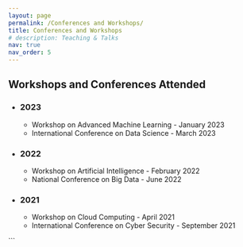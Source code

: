 ```yaml
---
layout: page
permalink: /Conferences and Workshops/
title: Conferences and Workshops
# description: Teaching & Talks
nav: true
nav_order: 5
---
```



<h2>Workshops and Conferences Attended</h2>

<ul>
    <li>
        <h3>2023</h3>
        <ul>
            <li>Workshop on Advanced Machine Learning - January 2023</li>
            <li>International Conference on Data Science - March 2023</li>
        </ul>
    </li>
    <li>
        <h3>2022</h3>
        <ul>
            <li>Workshop on Artificial Intelligence - February 2022</li>
            <li>National Conference on Big Data - June 2022</li>
        </ul>
    </li>
    <li>
        <h3>2021</h3>
        <ul>
            <li>Workshop on Cloud Computing - April 2021</li>
            <li>International Conference on Cyber Security - September 2021</li>
        </ul>
    </li>
</ul>
```